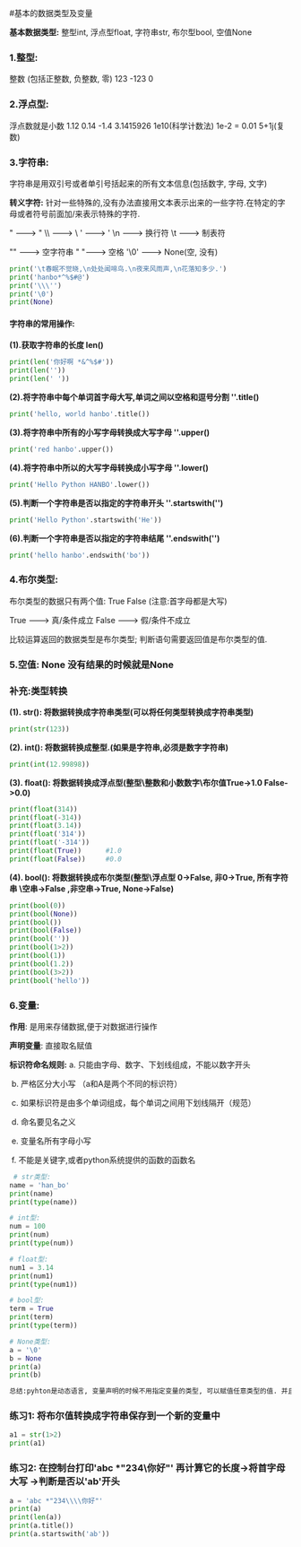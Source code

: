 #基本的数据类型及变量

**基本数据类型:**  整型int,     浮点型float,    字符串str,    布尔型bool, 空值None

### 1.整型: 

  整数 (包括正整数,  负整数,   零) 123      -123      0

### 2.浮点型: 

浮点数就是小数   1.12      0.14     -1.4      3.1415926     1e10(科学计数法)     1e-2 = 0.01     5+1j(复数)

### 3.字符串: 

 字符串是用双引号或者单引号括起来的所有文本信息(包括数字, 字母, 文字)

 **转义字符:** 针对一些特殊的,没有办法直接用文本表示出来的一些字符.在特定的字母或者符号前面加/来表示特殊的字符.

  \" ---> "            \\\ ---> \             \' ---> '
  \n  --->  换行符
  \t   --->  制表符

  ""  ---> 空字符串              " "---> 空格           '\0'  ---> None(空, 没有)

```python
print('\t春眠不觉晓,\n处处闻啼鸟.\n夜来风雨声,\n花落知多少.')
print('hanbo*^%$#@')
print('\\\'')
print('\0')
print(None)
```

#### 字符串的常用操作:

**(1).获取字符串的长度   len()**

```python
print(len('你好啊 *&^%$#'))
print(len(''))
print(len(' '))
```

**(2).将字符串中每个单词首字母大写,单词之间以空格和逗号分割   ''.title()**

```python
print('hello, world hanbo'.title())
```

**(3).将字符串中所有的小写字母转换成大写字母    ''.upper()**

```python
print('red hanbo'.upper())
```

**(4).将字符串中所以的大写字母转换成小写字母    ''.lower()**

```python
print('Hello Python HANBO'.lower())
```

**(5).判断一个字符串是否以指定的字符串开头    ''.startswith('')**

```python
print('Hello Python'.startswith('He'))
```

**(6).判断一个字符串是否以指定的字符串结尾     ''.endswith('')**

```python
print('hello hanbo'.endswith('bo'))
```

### 4.布尔类型:

布尔类型的数据只有两个值: True    False  (注意:首字母都是大写)

True ---> 真/条件成立            False ---> 假/条件不成立

比较运算返回的数据类型是布尔类型;  判断语句需要返回值是布尔类型的值.

### 5.空值: None  没有结果的时候就是None

### 补充:类型转换

**(1).  str():  将数据转换成字符串类型(可以将任何类型转换成字符串类型)**

```python
print(str(123))
```

**(2).  int():  将数据转换成整型.(如果是字符串,必须是数字字符串)**

```python
print(int(12.99898))
```

**(3).  float():  将数据转换成浮点型(整型\整数和小数数字\布尔值True->1.0   False->0.0)**

```python
print(float(314))
print(float(-314))
print(float(3.14))
print(float('314'))
print(float('-314'))
print(float(True))      #1.0
print(float(False))     #0.0
```

**(4). bool():  将数据转换成布尔类型(整型\浮点型 0->False,  非0->True,  所有字符串 \空串->False ,非空串->True,  None->False)**

```python
print(bool(0))
print(bool(None))
print(bool())
print(bool(False))
print(bool(''))
print(bool(1>2))
print(bool(1))
print(bool(1.2))
print(bool(3>2))
print(bool('hello'))
```

### 6.变量:

**作用**:  是用来存储数据,便于对数据进行操作

**声明变量**:  直接取名赋值

**标识符命名规则:**   a. 只能由字母、数字、下划线组成，不能以数字开头

​				b. 严格区分大小写 （a和A是两个不同的标识符）

​				c. 如果标识符是由多个单词组成，每个单词之间用下划线隔开（规范）

​				d. 命名要见名之义

​				e. 变量名所有字母小写

​				f. 不能是关键字,或者python系统提供的函数的函数名

```python
 # str类型:
name = 'han_bo'
print(name)
print(type(name))

# int型:
num = 100
print(num)
print(type(num))

# float型:
num1 = 3.14
print(num1)
print(type(num1))

# bool型:
term = True
print(term)
print(type(term))

# None类型:
a = '\0'
b = None
print(a)
print(b)

总结:pyhton是动态语言, 变量声明的时候不用指定变量的类型, 可以赋值任意类型的值. 并且可以改变变量的值, 以及变量的类型.
```

### 练习1: 将布尔值转换成字符串保存到一个新的变量中

```python
a1 = str(1>2)
print(a1)
```

### 练习2: 在控制台打印'abc *"234\\你好"'  再计算它的长度->将首字母大写 ->判断是否以'ab'开头

```python
a = 'abc *"234\\\\你好"'
print(a)
print(len(a))
print(a.title())
print(a.startswith('ab'))
```



